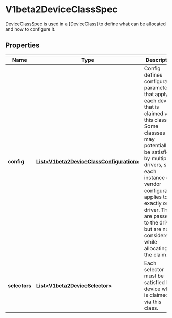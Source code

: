 

# V1beta2DeviceClassSpec

DeviceClassSpec is used in a [DeviceClass] to define what can be allocated and how to configure it.

## Properties

| Name | Type | Description | Notes |
|------------ | ------------- | ------------- | -------------|
|**config** | [**List&lt;V1beta2DeviceClassConfiguration&gt;**](V1beta2DeviceClassConfiguration.md) | Config defines configuration parameters that apply to each device that is claimed via this class. Some classses may potentially be satisfied by multiple drivers, so each instance of a vendor configuration applies to exactly one driver.  They are passed to the driver, but are not considered while allocating the claim. |  [optional] |
|**selectors** | [**List&lt;V1beta2DeviceSelector&gt;**](V1beta2DeviceSelector.md) | Each selector must be satisfied by a device which is claimed via this class. |  [optional] |



